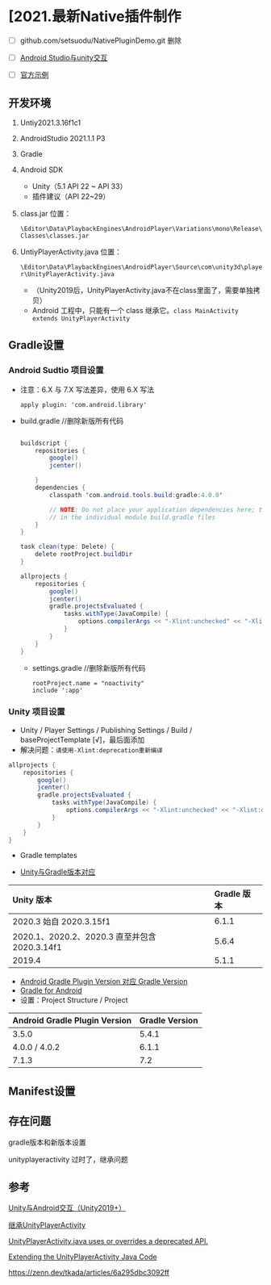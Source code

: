 # [2021.最新Native插件制作



- [ ] github.com/setsuodu/NativePluginDemo.git 删除
- [ ] [Android Studio与unity交互](https://bbs.huaweicloud.com/blogs/285723)
- [ ] [官方示例](https://docs.unity3d.com/2019.3/Documentation/Manual/AndroidUnityPlayerActivity.html)



## 开发环境

1. Untiy2021.3.16f1c1

2. AndroidStudio 2021.1.1 P3

3. Gradle

4. Android SDK

   - Unity（5.1 API 22 ~ API 33）
   - 插件建议（API 22~29）
   
5. class.jar 位置：

   ``\Editor\Data\PlaybackEngines\AndroidPlayer\Variations\mono\Release\Classes\classes.jar``

6. UntiyPlayerActivity.java 位置：

   ``\Editor\Data\PlaybackEngines\AndroidPlayer\Source\com\unity3d\player\UnityPlayerActivity.java``

   - （Unity2019后，UnityPlayerActivity.java不在class里面了，需要单独拷贝）
   - Android 工程中，只能有一个 class 继承它。``class MainActivity extends UnityPlayerActivity``
   
   

## Gradle设置



### Android Sudtio 项目设置

  - 注意：6.X 与 7.X 写法差异，使用 6.X 写法

    ```
    apply plugin: 'com.android.library'
    ```

  - build.gradle //删除新版所有代码

    ```java
    
    buildscript {
        repositories {
            google()
            jcenter()
    
        }
        dependencies {
            classpath 'com.android.tools.build:gradle:4.0.0'
    
            // NOTE: Do not place your application dependencies here; they belong
            // in the individual module build.gradle files
        }
    }
    
    task clean(type: Delete) {
        delete rootProject.buildDir
    }
    
    allprojects {
        repositories {
            google()
            jcenter()
            gradle.projectsEvaluated {
                tasks.withType(JavaCompile) {
                    options.compilerArgs << "-Xlint:unchecked" << "-Xlint:deprecation"
                }
            }
        }
    }
    
    ```
    
    - settings.gradle //删除新版所有代码

      ```
      rootProject.name = "noactivity"
      include ':app'
      ```



### Unity 项目设置

  - Unity / Player Settings / Publishing Settings / Build / baseProjectTemplate [√]，最后面添加
  - 解决问题：``请使用-Xlint:deprecation重新编译``

  ```java
  allprojects {
      repositories {
          google()
          jcenter()
          gradle.projectsEvaluated {
              tasks.withType(JavaCompile) {
                  options.compilerArgs << "-Xlint:unchecked" << "-Xlint:deprecation"
              }
          }
      }
  }
  ```



- Gradle templates

- [Unity与Gradle版本对应](https://docs.unity.cn/cn/2020.3/Manual/android-gradle-overview.html)

| **Unity 版本**                                | **Gradle 版本** |
| :-------------------------------------------- | :-------------- |
| 2020.3 始自 2020.3.15f1                       | 6.1.1           |
| 2020.1、2020.2、2020.3 直至并包含 2020.3.14f1 | 5.6.4           |
| 2019.4                                        | 5.1.1           |

- [Android Gradle Plugin Version 对应 Gradle Version](https://developer.android.com/studio/releases/gradle-plugin)
- [Gradle for Android](https://docs.unity3d.com/Manual/android-gradle-overview.html)
- 设置：Project Structure / Project

| **Android Gradle Plugin V**ersion | **Gradle V**ersion |
| :-------------------------------- | :----------------- |
| 3.5.0                             | 5.4.1              |
| 4.0.0 / 4.0.2                     | 6.1.1              |
| 7.1.3                             | 7.2                |



## Manifest设置





## 存在问题

gradle版本和新版本设置

unityplayeractivity 过时了，继承问题

## 参考

[Unity与Android交互（Unity2019+）](https://blog.csdn.net/yinhun2012/article/details/124455611)

[继承UnityPlayerActivity](https://guneyozsan.github.io/extending-the-unity-player-activity-on-android/)

[UnityPlayerActivity.java uses or overrides a deprecated API.](https://forum.unity.com/threads/unityplayeractivity-java-uses-or-overrides-a-deprecated-api.875770/)

[Extending the UnityPlayerActivity Java Code](https://docs.unity3d.com/2019.3/Documentation/Manual/AndroidUnityPlayerActivity.html)

https://zenn.dev/tkada/articles/6a295dbc3092ff